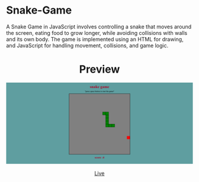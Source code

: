# Snake-Game

A Snake Game in JavaScript involves controlling a snake that moves around the screen, eating food to grow longer, while avoiding collisions with walls and its own body. The game is implemented using an HTML <canvas> for drawing, and JavaScript for handling movement, collisions, and game logic. 

<div align="center">
  
   <h1>Preview</h1>   
   
   <img src="snake.png" />

[Live](https://alagar2604.github.io/Snake-game-use-js/) 
     
   
</div>
